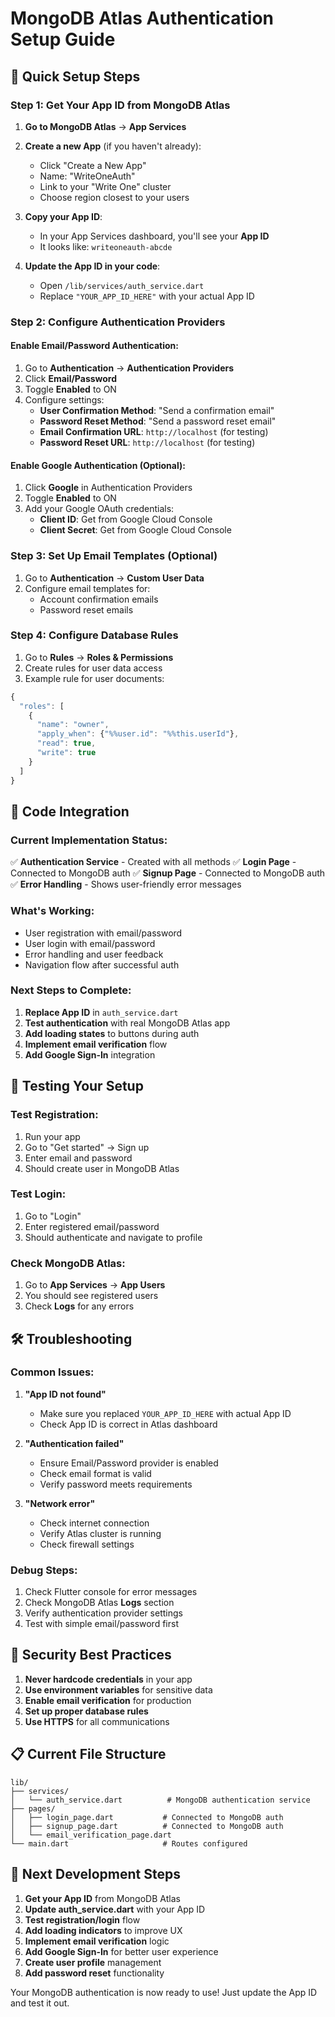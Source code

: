 # MongoDB Atlas Authentication Setup Guide

## 🚀 **Quick Setup Steps**

### **Step 1: Get Your App ID from MongoDB Atlas**

1. **Go to MongoDB Atlas** → **App Services**
2. **Create a new App** (if you haven't already):
   - Click "Create a New App"
   - Name: "WriteOneAuth"
   - Link to your "Write One" cluster
   - Choose region closest to your users

3. **Copy your App ID**:
   - In your App Services dashboard, you'll see your **App ID**
   - It looks like: `writeoneauth-abcde`

4. **Update the App ID in your code**:
   - Open `/lib/services/auth_service.dart`
   - Replace `"YOUR_APP_ID_HERE"` with your actual App ID

### **Step 2: Configure Authentication Providers**

#### **Enable Email/Password Authentication:**
1. Go to **Authentication** → **Authentication Providers**
2. Click **Email/Password**
3. Toggle **Enabled** to ON
4. Configure settings:
   - **User Confirmation Method**: "Send a confirmation email"
   - **Password Reset Method**: "Send a password reset email"
   - **Email Confirmation URL**: `http://localhost` (for testing)
   - **Password Reset URL**: `http://localhost` (for testing)

#### **Enable Google Authentication (Optional):**
1. Click **Google** in Authentication Providers
2. Toggle **Enabled** to ON
3. Add your Google OAuth credentials:
   - **Client ID**: Get from Google Cloud Console
   - **Client Secret**: Get from Google Cloud Console

### **Step 3: Set Up Email Templates (Optional)**
1. Go to **Authentication** → **Custom User Data**
2. Configure email templates for:
   - Account confirmation emails
   - Password reset emails

### **Step 4: Configure Database Rules**
1. Go to **Rules** → **Roles & Permissions**
2. Create rules for user data access
3. Example rule for user documents:
```javascript
{
  "roles": [
    {
      "name": "owner",
      "apply_when": {"%%user.id": "%%this.userId"},
      "read": true,
      "write": true
    }
  ]
}
```

## 🔧 **Code Integration**

### **Current Implementation Status:**
✅ **Authentication Service** - Created with all methods
✅ **Login Page** - Connected to MongoDB auth
✅ **Signup Page** - Connected to MongoDB auth
✅ **Error Handling** - Shows user-friendly error messages

### **What's Working:**
- User registration with email/password
- User login with email/password
- Error handling and user feedback
- Navigation flow after successful auth

### **Next Steps to Complete:**
1. **Replace App ID** in `auth_service.dart`
2. **Test authentication** with real MongoDB Atlas app
3. **Add loading states** to buttons during auth
4. **Implement email verification** flow
5. **Add Google Sign-In** integration

## 📱 **Testing Your Setup**

### **Test Registration:**
1. Run your app
2. Go to "Get started" → Sign up
3. Enter email and password
4. Should create user in MongoDB Atlas

### **Test Login:**
1. Go to "Login"
2. Enter registered email/password
3. Should authenticate and navigate to profile

### **Check MongoDB Atlas:**
1. Go to **App Services** → **App Users**
2. You should see registered users
3. Check **Logs** for any errors

## 🛠️ **Troubleshooting**

### **Common Issues:**

1. **"App ID not found"**
   - Make sure you replaced `YOUR_APP_ID_HERE` with actual App ID
   - Check App ID is correct in Atlas dashboard

2. **"Authentication failed"**
   - Ensure Email/Password provider is enabled
   - Check email format is valid
   - Verify password meets requirements

3. **"Network error"**
   - Check internet connection
   - Verify Atlas cluster is running
   - Check firewall settings

### **Debug Steps:**
1. Check Flutter console for error messages
2. Check MongoDB Atlas **Logs** section
3. Verify authentication provider settings
4. Test with simple email/password first

## 🔐 **Security Best Practices**

1. **Never hardcode credentials** in your app
2. **Use environment variables** for sensitive data
3. **Enable email verification** for production
4. **Set up proper database rules**
5. **Use HTTPS** for all communications

## 📋 **Current File Structure**
```
lib/
├── services/
│   └── auth_service.dart          # MongoDB authentication service
├── pages/
│   ├── login_page.dart           # Connected to MongoDB auth
│   ├── signup_page.dart          # Connected to MongoDB auth
│   └── email_verification_page.dart
└── main.dart                     # Routes configured
```

## 🎯 **Next Development Steps**

1. **Get your App ID** from MongoDB Atlas
2. **Update auth_service.dart** with your App ID
3. **Test registration/login** flow
4. **Add loading indicators** to improve UX
5. **Implement email verification** logic
6. **Add Google Sign-In** for better user experience
7. **Create user profile** management
8. **Add password reset** functionality

Your MongoDB authentication is now ready to use! Just update the App ID and test it out.
